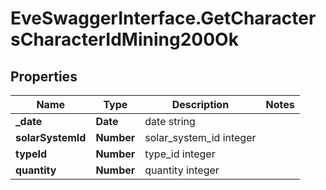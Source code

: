 # EveSwaggerInterface.GetCharactersCharacterIdMining200Ok

## Properties
Name | Type | Description | Notes
------------ | ------------- | ------------- | -------------
**_date** | **Date** | date string | 
**solarSystemId** | **Number** | solar_system_id integer | 
**typeId** | **Number** | type_id integer | 
**quantity** | **Number** | quantity integer | 


